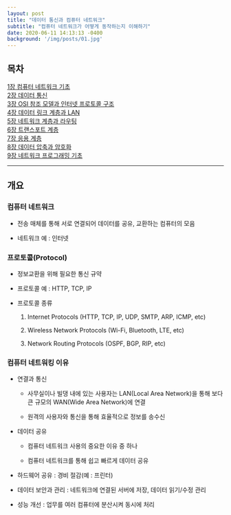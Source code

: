 ```yaml
---
layout: post
title: "데이터 통신과 컴퓨터 네트워크"
subtitle: "컴퓨터 네트워크가 어떻게 동작하는지 이해하기"
date: 2020-06-11 14:13:13 -0400
background: '/img/posts/01.jpg'
---
```


## 목차  

[1장 컴퓨터 네트워크 기초](2020-06-11-network01.md)  
[2장 데이터 통신](2020-06-11-network01.md)  
[3장 OSI 참조 모델과 인터넷 프로토콜 구조](2020-06-11-network01.md)  
[4장 데이터 링크 계층과 LAN](2020-06-11-network01.md)  
[5장 네트워크 계층과 라우팅](2020-06-11-network01.md)  
[6장 트랜스포트 계층](2020-06-11-network01.md)  
[7장 응용 계층](2020-06-11-network01.md)  
[8장 데이터 압축과 암호화](2020-06-11-network01.md)  
[9장 네트워크 프로그래밍 기초](2020-06-11-network01.md)  

---

## 개요  

### 컴퓨터 네트워크  

* 전송 매체를 통해 서로 연결되어 데이터를 공유, 교환하는 컴퓨터의 모음  

* 네트워크 예 : 인터넷  

### 프로토콜(Protocol)  

* 정보교환을 위해 필요한 통신 규약  

* 프로토콜 예 : HTTP, TCP, IP  

* 프로토콜 종류  

  1. Internet Protocols (HTTP, TCP, IP, UDP, SMTP, ARP, ICMP, etc)  

  2. Wireless Network Protocols (Wi-Fi, Bluetooth, LTE, etc)  

  3. Network Routing Protocols (OSPF, BGP, RIP, etc)  

### 컴퓨터 네트워킹 이유  

* 연결과 통신  

  * 사무실이나 빌댕 내에 있는 사용자는 LAN(Local Area Network)을 통해 보다 큰 규모의 WAN(Wide Area Network)에 연결  

  * 원격의 사용자와 통신을 통해 효율적으로 정보를 송수신  

* 데이터 공유  

  * 컴퓨터 네트워크 사용의 중요한 이유 중 하나  

  * 컴퓨터 네트워크를 통해 쉽고 빠르게 데이터 공유  

* 하드웨어 공유 : 경비 절감(예 : 프린터)  

* 데이터 보안과 관리 : 네트워크에 연결된 서버에 저장, 데이터 읽기/수정 관리  

* 성능 개선 : 업무를 여러 컴퓨터에 분산시켜 동시에 처리  
